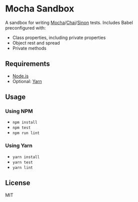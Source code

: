# Mocha Sandbox

A sandbox for writing [Mocha](https://mochajs.org/)/[Chai](https://www.chaijs.com/)/[Sinon](https://sinonjs.org/) tests. Includes Babel preconfigured with:

- Class properties, including private properties
- Object rest and spread
- Private methods

## Requirements

- [Node.js](https://nodejs.org/en/)
- Optional: [Yarn](https://yarnpkg.com/en/docs/install)

## Usage

### Using NPM

- `npm install`
- `npm test`
- `npm run lint`

### Using Yarn

- `yarn install`
- `yarn test`
- `yarn lint`

## License

MIT
